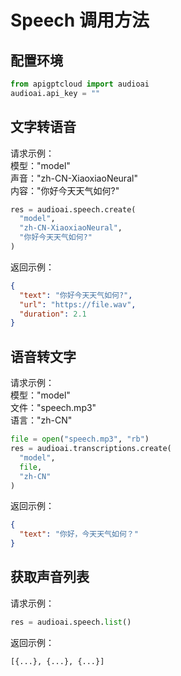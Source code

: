 # Speech 调用方法

## 配置环境

```python
from apigptcloud import audioai
audioai.api_key = ""
```

## 文字转语音
请求示例：  
模型："model"  
声音："zh-CN-XiaoxiaoNeural"  
内容："你好今天天气如何?"
```python
res = audioai.speech.create(
  "model", 
  "zh-CN-XiaoxiaoNeural", 
  "你好今天天气如何?"
)
```

返回示例：
```json
{
  "text": "你好今天天气如何?", 
  "url": "https://file.wav", 
  "duration": 2.1
}
```

## 语音转文字
请求示例：  
模型："model"  
文件："speech.mp3"  
语言："zh-CN"
```python
file = open("speech.mp3", "rb")
res = audioai.transcriptions.create(
  "model", 
  file, 
  "zh-CN"
)
```
返回示例：
```json
{
  "text": "你好，今天天气如何？"
}
```

## 获取声音列表
请求示例：
```python
res = audioai.speech.list()
```
返回示例：
```python
[{...}, {...}, {...}]
```
